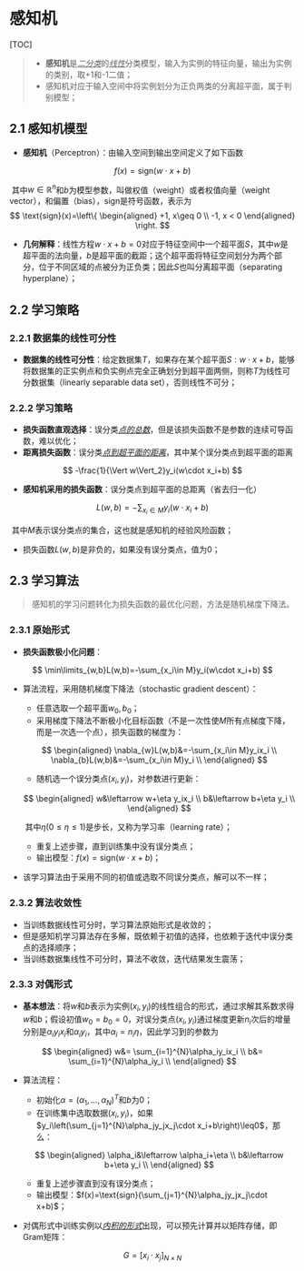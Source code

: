 # 感知机

[TOC]



> - **感知机**是<u>*二分类*</u>的<u>*线性*</u>分类模型，输入为实例的特征向量，输出为实例的类别，取+1和-1二值；
> - 感知机对应于输入空间中将实例划分为正负两类的分离超平面，属于判别模型；

## 2.1 感知机模型

- **感知机**（Perceptron）：由输入空间到输出空间定义了如下函数

$$
f(x)=\text{sign}(w\cdot x+b)
$$

​	其中$w\in\mathbb{R}^n$和$b$为模型参数，叫做权值（weight）或者权值向量（weight vector），和偏置（bias），sign是符号函数，表示为
$$
\text{sign}(x)=\left\{
\begin{aligned}
+1, x\geq 0 \\
-1, x < 0 
\end{aligned}
\right.
$$

- **几何解释**：线性方程$w\cdot x+b=0​$对应于特征空间中一个超平面$S​$，其中$w​$是超平面的法向量，$b​$是超平面的截距；这个超平面将特征空间划分为两个部分，位于不同区域的点被分为正负类；因此$S​$也叫分离超平面（separating hyperplane）；

## 2.2 学习策略

### 2.2.1 数据集的线性可分性

- **数据集的线性可分性**：给定数据集$T$，如果存在某个超平面$S: w\cdot x+b$，能够将数据集的正实例点和负实例点完全正确划分到超平面两侧，则称$T$为线性可分数据集（linearly separable data set），否则线性不可分；

### 2.2.2 学习策略

- **损失函数直观选择**：误分类<u>*点的总数*</u>，但是该损失函数不是参数的连续可导函数，难以优化；
- **距离损失函数**：误分类<u>*点到超平面的距离*</u>，其中某个误分类点到超平面的距离

$$
-\frac{1}{\Vert w\Vert_2}y_i(w\cdot x_i+b)
$$

- **感知机采用的损失函数**：误分类点到超平面的总距离（省去归一化）

$$
L(w,b)=-\sum_{x_i\in M}y_i(w\cdot x_i+b)
$$

​	其中$M$表示误分类点的集合，这也就是感知机的经验风险函数；

- 损失函数$L(w,b)$是非负的，如果没有误分类点，值为0；

## 2.3 学习算法

> 感知机的学习问题转化为损失函数的最优化问题，方法是随机梯度下降法。

### 2.3.1 原始形式

- **损失函数极小化问题**：

$$
\min\limits_{w,b}L(w,b)=-\sum_{x_i\in M}y_i(w\cdot x_i+b)
$$

- 算法流程，采用随机梯度下降法（stochastic gradient descent）：

  - 任意选取一个超平面$w_0, b_0​$；
  - 采用梯度下降法不断极小化目标函数（不是一次性使$M$所有点梯度下降，而是一次选一个点），损失函数的梯度为：

  $$
  \begin{aligned}
  \nabla_{w}L(w,b)&=-\sum_{x_i\in M}y_ix_i \\
  \nabla_{b}L(w,b)&=-\sum_{x_i\in M}y_i \\
  \end{aligned}
  $$

  

  - 随机选一个误分类点$(x_i,y_i)$，对参数进行更新：

  $$
  \begin{aligned}
  w&\leftarrow w+\eta y_ix_i \\
  b&\leftarrow b+\eta y_i \\
  \end{aligned}
  $$

  ​	其中$\eta(0\leq \eta \leq 1)​$是步长，又称为学习率（learning rate）；

  - 重复上述步骤，直到训练集中没有误分类点；
  - 输出模型：$f(x)=\text{sign}(w\cdot x+b)​$；

- 该学习算法由于采用不同的初值或选取不同误分类点，解可以不一样；

### 2.3.2 算法收敛性

- 当训练数据线性可分时，学习算法原始形式是收敛的；
- 但是感知机学习算法存在多解，既依赖于初值的选择，也依赖于迭代中误分类点的选择顺序；
- 当训练数据集线性不可分时，算法不收敛，迭代结果发生震荡；

### 2.3.3 对偶形式

- **基本想法**：将$w​$和$b​$表示为实例$(x_i,y_i)​$的线性组合的形式，通过求解其系数求得$w​$和$b​$；假设初值$w_0=b_0=0​$，对误分类点$(x_i,y_i)​$通过梯度更新$n_i​$次后的增量分别是$\alpha_iy_ix_i​$和$\alpha_iy_i​$，其中$\alpha_i=n_i\eta​$，因此学习到的参数为

$$
\begin{aligned}
w&= \sum_{i=1}^{N}\alpha_iy_ix_i \\
b&= \sum_{i=1}^{N}\alpha_iy_i \\
\end{aligned}
$$

- 算法流程：

  - 初始化$\alpha=(\alpha_1,\dots,\alpha_N)^T$和$b$为0；
  - 在训练集中选取数据$(x_i,y_i)$，如果$y_i\left(\sum_{j=1}^{N}\alpha_jy_jx_j\cdot x_i+b\right)\leq0$，那么：

  $$
  \begin{aligned}
  \alpha_i&\leftarrow \alpha_i+\eta \\
  b&\leftarrow b+\eta y_i \\
  \end{aligned}
  $$

  - 重复上述步骤直到没有误分类点；
  - 输出模型：$f(x)=\text{sign}(\sum_{j=1}^{N}\alpha_jy_jx_j\cdot x+b)$；

- 对偶形式中训练实例以<u>*内积的形式*</u>出现，可以预先计算并以矩阵存储，即Gram矩阵：

$$
G=[x_i\cdot x_j]_{N\times N}
$$

